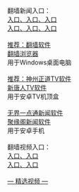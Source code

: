 <table>
  <tr>
      翻墙新闻入口：<br/>
      <a href="http://e3.s42f.ga/523/?3654">入口、</a>
      <a href="http://61.228.187.1/1">入口、</a>
      <a href="http://61.228.181.21/1">入口</a><br/>
      <a href="http://61.228.215.96/1">入口、</a>
      <a href="http://61.228.191.23/1">入口、</a>
      <a href="http://t.cn/R1LWULa">入口</a><br/><br/>
      <a href="https://github.com/chengyuan98/software/blob/master/README.md">推荐：翻墙软件</a><br/>
      <a href="https://github.com/chengyuan98/browser/blob/master/README.md">翻墙浏览器</a><br/>
      用于Windows桌面电脑<br/><br/>
      <a href="https://github.com/chengyuan98/up/raw/master/SzzdOgateTV.apk">推荐：神州正道TV软件</a><br/>
      <a href="https://github.com/chengyuan98/up/raw/master/iNTD_TVsp1.apk">新唐人TV软件</a><br/>
      用于安卓TV机顶盒<br/><br/>
      <a href="https://github.com/chengyuan98/up/raw/master/um4.3.apk">无界一点通新闻软件</a><br/>
      <a href="https://github.com/hao369/a/raw/master/jygV2.2.2017082401.apk">聚缘阁新闻软件</a><br/>
      用于安卓手机<br/><br/>
      翻墙视频入口：<br/>
      <a href="https://s3.amazonaws.com/ogate/show.htm?from=852">入口、</a>
      <a href="https://s3-us-west-1.amazonaws.com/ogaten/show.htm?from=852">入口</a><br/>
      <a href="https://s3.us-east-2.amazonaws.com/ogateh/show.htm?from=852">入口、</a>
      <a href="https://s3.ap-south-1.amazonaws.com/ogatem/show.htm?from=852">入口</a><br/><br/>
      <a href="https://github.com/chengyuan98/video/blob/master/README.md"> — 精选视频 — </a><br/><br/>
